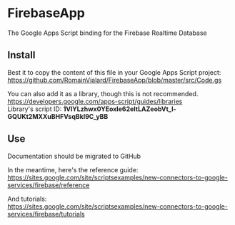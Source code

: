 
# FirebaseApp
The Google Apps Script binding for the Firebase Realtime Database

## Install
Best it to copy the content of this file in your Google Apps Script project:
https://github.com/RomainVialard/FirebaseApp/blob/master/src/Code.gs

You can also add it as a library, though this is not recommended.  
https://developers.google.com/apps-script/guides/libraries  
Library's script ID: **1VlYLzhwx0YEoxIe62eItLAZeobVt_l-GQUKt2MXXuBHFVsqBkl9C_yBB**


## Use

Documentation should be migrated to GitHub

In the meantime, here's the reference guide:  
https://sites.google.com/site/scriptsexamples/new-connectors-to-google-services/firebase/reference

And tutorials:  
https://sites.google.com/site/scriptsexamples/new-connectors-to-google-services/firebase/tutorials
